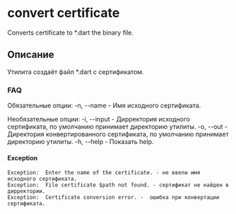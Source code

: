 # convert certificate

Converts certificate to *.dart the binary file.

## Описание

Утилита создаёт файл *.dart с сертификатом.

### FAQ

Обязательные опции:
    -n, --name      -   Имя исходного сертификата.

Необязательные опции:
    -i, --input     -   Дирректория исходного сертификата, по умолчанию принимает директорию утилиты.
    -o, --out       -   Директория конвертированного сертификата, по умолчанию принимает директорию утилиты.
    -h, --help      -   Показать help.

#### Exception
    Exception:  Enter the name of the certificate. - не ввели имя исходного сертификата.
    Exception:  File certificate $path not found. - сертификат не найден в дирректории.
    Exception:  Certificate conversion error. -  ошибка при конвертации сертификата.